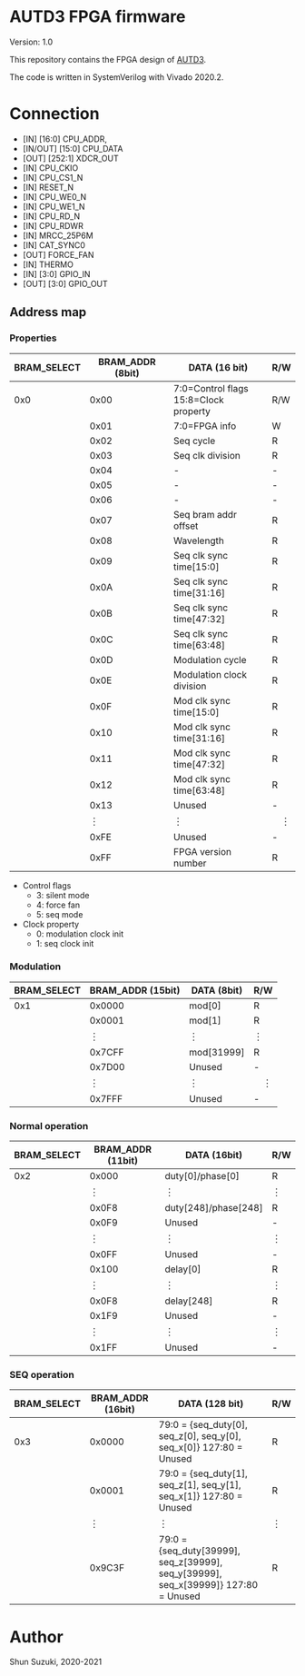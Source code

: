 # AUTD3 FPGA firmware

Version: 1.0

This repository contains the FPGA design of [AUTD3](https://hapislab.org/airborne-ultrasound-tactile-display?lang=en).

The code is written in SystemVerilog with Vivado 2020.2.

# Connection

* [IN] [16:0] CPU_ADDR,
* [IN/OUT] [15:0] CPU_DATA
* [OUT] [252:1] XDCR_OUT
* [IN] CPU_CKIO
* [IN] CPU_CS1_N
* [IN] RESET_N
* [IN] CPU_WE0_N
* [IN] CPU_WE1_N
* [IN] CPU_RD_N
* [IN] CPU_RDWR
* [IN] MRCC_25P6M
* [IN] CAT_SYNC0
* [OUT] FORCE_FAN
* [IN] THERMO
* [IN] [3:0] GPIO_IN
* [OUT] [3:0] GPIO_OUT

## Address map

### Properties

| BRAM_SELECT | BRAM_ADDR (8bit) | DATA (16 bit)                    | R/W |
|-------------|------------------|----------------------------------|-----|
| 0x0         | 0x00             | 7:0=Control flags<br>15:8=Clock property | R/W |
| 　          | 0x01             | 7:0=FPGA info                         | W   |
| 　          | 0x02             | Seq cycle                         | R   |
| 　          | 0x03             | Seq clk division                  | R   |
| 　          | 0x04             | -                                 | -   |
| 　          | 0x05             | -                                 | -   |
| 　          | 0x06             | -                                 | -  |
| 　          | 0x07             | Seq bram addr offset	             | R  |
| 　          | 0x08             | Wavelength     	                 | R  |
| 　          | 0x09             | Seq clk sync time[15:0]           | R  |
| 　          | 0x0A             | Seq clk sync time[31:16]           | R  |
| 　          | 0x0B             | Seq clk sync time[47:32]           | R  |
| 　          | 0x0C             | Seq clk sync time[63:48]           | R  |
| 　          | 0x0D             | Modulation cycle   	             | R  |
| 　          | 0x0E             | Modulation clock division         | R  |
| 　          | 0x0F             | Mod clk sync time[15:0]           | R  |
| 　          | 0x10             | Mod clk sync time[31:16]           | R  |
| 　          | 0x11             | Mod clk sync time[47:32]           | R  |
| 　          | 0x12             | Mod clk sync time[63:48]           | R  |
| 　          | 0x13             | Unused                           | -  |
| 　          | ︙               | ︙                               |　︙  |
| 　          | 0xFE             | Unused                           | -　  |
| 　          | 0xFF             | FPGA version number              | R   |

* Control flags
    * 3: silent mode
    * 4: force fan
    * 5: seq mode
* Clock property
    * 0: modulation clock init
    * 1: seq clock init

### Modulation

| BRAM_SELECT | BRAM_ADDR (15bit) | DATA (8bit) | R/W |
|-------------|-------------------|-------------|-----|
| 0x1         | 0x0000             | mod[0]      | R   |
| 　          | 0x0001             | mod[1]      | R   |
| 　          | ︙                | ︙          | ︙  |
| 　          | 0x7CFF             | mod[31999]   | R   |
| 　          | 0x7D00             | Unused      | -  |
| 　          | ︙                | ︙          | 　︙ |
| 　          | 0x7FFF             | Unused      | -　 |

### Normal operation

| BRAM_SELECT | BRAM_ADDR (11bit) | DATA (16bit)        | R/W |
|-------------|-------------------|---------------------|-----|
| 0x2         | 0x000              | duty[0]/phase[0]     | R   |
| 　          | ︙                | ︙                  | ︙  |
| 　          | 0x0F8              | duty[248]/phase[248] | R   |
| 　          | 0x0F9              | Unused              | -  |
| 　          | ︙                | ︙                  | ︙  |
| 　          | 0x0FF              | Unused              | -  |
|             | 0x100              | delay[0]           | R   |
| 　          | ︙                | ︙                  | ︙  |
| 　          | 0x0F8              | delay[248]        | R   |
| 　          | 0x1F9              | Unused              | -  |
| 　          | ︙                | ︙                  | ︙  |
| 　          | 0x1FF              | Unused              | -  |

### SEQ operation

| BRAM_SELECT | BRAM_ADDR (16bit) | DATA (128 bit)                                                                       | R/W |
|-------------|-------------------|--------------------------------------------------------------------------------------|-----|
| 0x3         | 0x0000            | 79:0 = {seq_duty[0], seq_z[0],   seq_y[0], seq_x[0]}      127:80 = Unused                 | R   |
| 　          | 0x0001            | 79:0 = {seq_duty[1], seq_z[1],   seq_y[1], seq_x[1]}      127:80 = Unused                 | R   |
| 　          | ︙                | ︙                                                                                   | ︙  |
| 　          | 0x9C3F            | 79:0 = {seq_duty[39999],   seq_z[39999], seq_y[39999], seq_x[39999]}      127:80 = Unused | R   |

# Author

Shun Suzuki, 2020-2021
